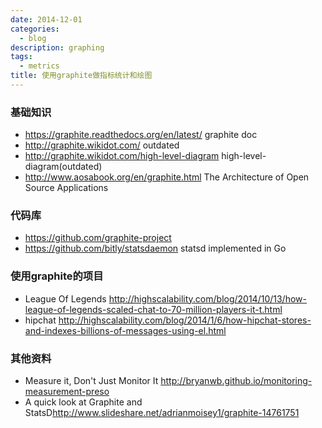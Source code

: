 ```yaml
---
date: 2014-12-01
categories:
  - blog
description: graphing
tags:
  - metrics
title: 使用graphite做指标统计和绘图
---
```




### 基础知识
- <https://graphite.readthedocs.org/en/latest/>  graphite doc
- <http://graphite.wikidot.com/>  outdated
- <http://graphite.wikidot.com/high-level-diagram>  high-level-diagram(outdated)
- <http://www.aosabook.org/en/graphite.html> The Architecture of Open Source Applications


### 代码库
- <https://github.com/graphite-project> 
- <https://github.com/bitly/statsdaemon> statsd implemented in Go


### 使用graphite的项目
- League Of Legends  <http://highscalability.com/blog/2014/10/13/how-league-of-legends-scaled-chat-to-70-million-players-it-t.html>
- hipchat <http://highscalability.com/blog/2014/1/6/how-hipchat-stores-and-indexes-billions-of-messages-using-el.html>


### 其他资料
 - Measure it, Don't Just Monitor It <http://bryanwb.github.io/monitoring-measurement-preso> 
 - A quick look at Graphite and StatsD<http://www.slideshare.net/adrianmoisey1/graphite-14761751> 